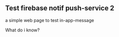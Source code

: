 <!DOCTYPE html>
<html>

<head>
	<link rel="manifest" href="manifest.json" />
</head>

<body>

<h2>Test firebase notif push-service 2</h2>

<p>a simple web page to test in-app-message </p>

<p>What do i know?</p>



<!-- The core Firebase JS SDK is always required and must be listed first -->
<script src="https://www.gstatic.com/firebasejs/8.3.2/firebase-app.js"></script>
<script src="https://www.gstatic.com/firebasejs/8.3.2/firebase-messaging.js"></script>


<!-- TODO: Add SDKs for Firebase products that you want to use
     https://firebase.google.com/docs/web/setup#available-libraries -->

<script>
  // Your web app's Firebase configuration
  var firebaseConfig = {
    apiKey: "AIzaSyBHc_y6p7yiEPKOroVBn37ez8GqttQq6iA",
    authDomain: "push-service-c34cf.firebaseapp.com",
    projectId: "push-service-c34cf",
    storageBucket: "push-service-c34cf.appspot.com",
    messagingSenderId: "984423015969",
    appId: "1:984423015969:web:8003019eafc54b1457e560"
  };
  // Initialize Firebase
  // firebase.initializeApp(firebaseConfig);

firebase.initializeApp(firebaseConfig);
  const messaging = firebase.messaging();


messaging.getToken({ vapidKey: 'BNRi_2SkrzOyFt5FB_YK9iRW-Urtw5AdVNBwECBLqI0LOy3IQkyG3pTNKUG37HwAMgwpYwZZ_ZOdhclZiTYonvo' }).then((currentToken) => {
  if (currentToken) {
    // Send the token to your server and update the UI if necessary
    // ...
    console.log('currentToken: ',currentToken);
  } else {
    // Show permission request UI
    console.log('No registration token available. Request permission to generate one.');
    // ...
  }
}).catch((err) => {
  console.log('An error occurred while retrieving token. ', err);
  // ...
});


</script>



</body>
</html>
